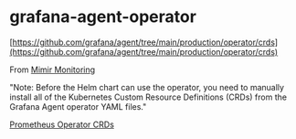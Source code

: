 # grafana-agent-operator

[https://github.com/grafana/agent/tree/main/production/operator/crds](https://github.com/grafana/agent/tree/main/production/operator/crds)

From [Mimir Monitoring](https://grafana.com/docs/helm-charts/mimir-distributed/latest/run-production-environment-with-helm/monitor-system-health/#send-metrics-back-into-mimir-or-gem)

"Note: Before the Helm chart can use the operator, you need to manually install all of the Kubernetes Custom Resource Definitions (CRDs) from the Grafana Agent operator YAML files."

[Prometheus Operator CRDs](https://github.com/prometheus-community/helm-charts/tree/main/charts/kube-prometheus-stack/crds)